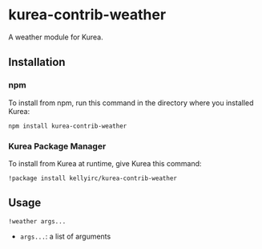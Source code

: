# kurea-contrib-weather

A weather module for Kurea.

## Installation

### npm

To install from npm, run this command in the directory where you installed Kurea:

`npm install kurea-contrib-weather`

### Kurea Package Manager

To install from Kurea at runtime, give Kurea this command:

`!package install kellyirc/kurea-contrib-weather`

## Usage

`!weather args...`

 - `args...`: a list of arguments
 
